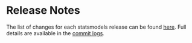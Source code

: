 Release Notes
=============

The list of changes for each statsmodels release can be found [here](http://statsmodels.sourceforge.net/devel/release/index.html). Full details are available in the [commit logs](https://github.com/statsmodels/statsmodels).

